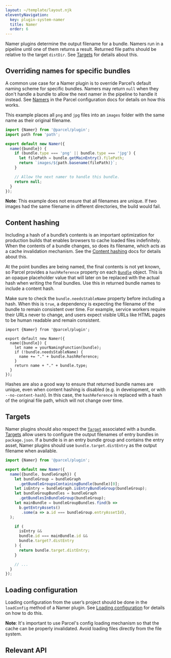 ```yaml
---
layout: ~/template/layout.njk
eleventyNavigation:
  key: plugin-system-namer
  title: Namer
  order: 6
---
```


Namer plugins determine the output filename for a bundle. Namers run in a pipeline until one of them returns a result. Returned file paths should be relative to the target `distDir`. See [Targets](/features/targets/) for details about this.

## Overriding names for specific bundles

A common use case for a Namer plugin is to override Parcel’s default naming scheme for specific bundles. Namers may return `null` when they don't handle a bundle to allow the next namer in the pipeline to handle it instead. See [Namers](/features/plugins/#namers) in the Parcel configuration docs for details on how this works.

This example places all `png` and `jpg` files into an `images` folder with the same name as their original filename.

```javascript
import {Namer} from '@parcel/plugin';
import path from 'path';

export default new Namer({
  name({bundle}) {
    if (bundle.type === 'png' || bundle.type === 'jpg') {
      let filePath = bundle.getMainEntry().filePath;
      return `images/${path.basename(filePath)}`;
    }

    // Allow the next namer to handle this bundle.
    return null;
  }
});
```

<error>

**Note**: This example does not ensure that all filenames are unique. If two images had the same filename in different directories, the build would fail.

</error>

## Content hashing

Including a hash of a bundle’s contents is an important optimization for production builds that enables browsers to cache loaded files indefinitely. When the contents of a bundle changes, so does its filename, which acts as a cache invalidation mechanism. See the [Content hashing](/features/production/#content-hashing) docs for details about this.

At the point bundles are being named, the final contents is not yet known, so Parcel provides a `hashReference` property on each [`Bundle`](/plugin-system/bundler/#Bundle) object. This is an opaque placeholder value that will later on be replaced with the actual hash when writing the final bundles. Use this in returned bundle names to include a content hash.

Make sure to check the `bundle.needsStableName` property before including a hash. When this is `true`, a dependency is expecting the filename of the bundle to remain consistent over time. For example, service workers require their URLs never to change, and users expect visible URLs like HTML pages to be human readable and remain consistent.

```javascript/5-7
import {Namer} from '@parcel/plugin';

export default new Namer({
  name({bundle}) {
    let name = yourNamingFunction(bundle);
    if (!bundle.needsStableName) {
      name += "." + bundle.hashReference;
    }
    return name + "." + bundle.type;
  }
});
```

<note>

Hashes are also a good way to ensure that returned bundle names are unique, even when content hashing is disabled (e.g. in development, or with `--no-content-hash`). In this case, the `hashReference` is replaced with a hash of the original file path, which will not change over time.

</note>

## Targets

Namer plugins should also respect the [`Target`](/plugin-system/api/#Target) associated with a bundle. [Targets](/features/targets/) allow users to configure the output filenames of entry bundles in `package.json`. If a bundle is in an entry bundle group and contains the entry asset, Namer plugins should use `bundle.target.distEntry` as the output filename when available.

```javascript
import {Namer} from '@parcel/plugin';

export default new Namer({
  name({bundle, bundleGraph}) {
    let bundleGroup = bundleGraph
      .getBundleGroupsContainingBundle(bundle)[0];
    let isEntry = bundleGraph.isEntryBundleGroup(bundleGroup);
    let bundleGroupBundles = bundleGraph
      .getBundlesInBundleGroup(bundleGroup);
    let mainBundle = bundleGroupBundles.find(b =>
      b.getEntryAssets()
       .some(a => a.id === bundleGroup.entryAssetId),
  );

    if (
      isEntry &&
      bundle.id === mainBundle.id &&
      bundle.target?.distEntry
    ) {
      return bundle.target.distEntry;
    }

    // ...
  }
});
```

## Loading configuration

Loading configuration from the user’s project should be done in the `loadConfig` method of a Namer plugin. See [Loading configuration](/plugin-system/authoring-plugins/#loading-configuration) for details on how to do this.

<warning>

**Note**: It's important to use Parcel's config loading mechanism so that the cache can be properly invalidated. Avoid loading files directly from the file system.

</warning>

## Relevant API

<include src="namer.html"></include>

